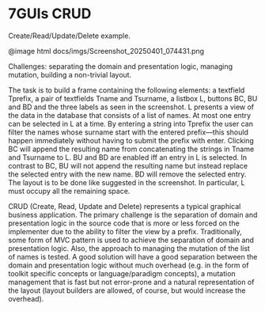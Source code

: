 # 7GUIs CRUD

<!-- aui:example 7guis -->
Create/Read/Update/Delete example.

@image html docs/imgs/Screenshot_20250401_074431.png

Challenges: separating the domain and presentation logic, managing mutation, building a non-trivial layout.

The task is to build a frame containing the following elements: a textfield Tprefix, a pair of textfields Tname and
Tsurname, a listbox L, buttons BC, BU and BD and the three labels as seen in the screenshot. L presents a view of the
data in the database that consists of a list of names. At most one entry can be selected in L at a time. By entering a
string into Tprefix the user can filter the names whose surname start with the entered prefix—this should happen
immediately without having to submit the prefix with enter. Clicking BC will append the resulting name from
concatenating the strings in Tname and Tsurname to L. BU and BD are enabled iff an entry in L is selected. In contrast
to BC, BU will not append the resulting name but instead replace the selected entry with the new name. BD will remove
the selected entry. The layout is to be done like suggested in the screenshot. In particular, L must occupy all the
remaining space.

CRUD (Create, Read, Update and Delete) represents a typical graphical business application. The primary challenge is the
separation of domain and presentation logic in the source code that is more or less forced on the implementer due to the
ability to filter the view by a prefix. Traditionally, some form of MVC pattern is used to achieve the separation of
domain and presentation logic. Also, the approach to managing the mutation of the list of names is tested. A good
solution will have a good separation between the domain and presentation logic without much overhead (e.g. in the form
of toolkit specific concepts or language/paradigm concepts), a mutation management that is fast but not error-prone and
a natural representation of the layout (layout builders are allowed, of course, but would increase the overhead).

<!-- aui:include examples/7guis/crud/src/main.cpp -->
